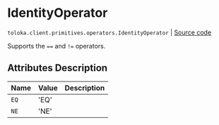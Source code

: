 # IdentityOperator
`toloka.client.primitives.operators.IdentityOperator` | [Source code](https://github.com/Toloka/toloka-kit/blob/v1.2.0.post1/src/client/primitives/operators.py#L67)

Supports the `==` and `!=` operators.

## Attributes Description

| Name | Value | Description |
| :------| :-----------| :----------| 
`EQ`|'EQ'|
`NE`|'NE'|

